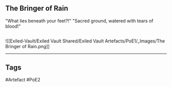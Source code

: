 ## The Bringer of Rain
"What lies beneath your feet?!"
"Sacred ground, watered with tears of blood!"
##
![[Exiled-Vault/Exiled Vault Shared/Exiled Vault Artefacts/PoE1/_Images/The Bringer of Rain.png]]

---
## Tags
#Artefact
#PoE2